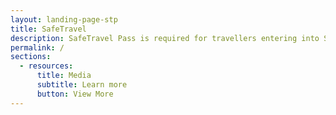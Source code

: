 ```yaml
---
layout: landing-page-stp
title: SafeTravel
description: SafeTravel Pass is required for travellers entering into Singapore under Green/Fast Lane arrangements.
permalink: /
sections:
  - resources:
      title: Media
      subtitle: Learn more
      button: View More
---
```

